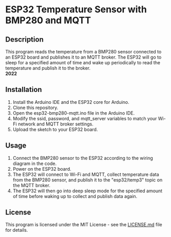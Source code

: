 # ESP32 Temperature Sensor with BMP280 and MQTT
## Description

This program reads the temperature from a BMP280 sensor connected to an ESP32 board and publishes it to an MQTT broker. The ESP32 will go to sleep for a specified amount of time and wake up periodically to read the temperature and publish it to the broker.<br>
<b>2022</b>

## Installation

1. Install the Arduino IDE and the ESP32 core for Arduino.
2. Clone this repository.
3. Open the esp32-bmp280-mqtt.ino file in the Arduino IDE.
4. Modify the ssid, password, and mqtt_server variables to match your Wi-Fi network and MQTT broker settings.
5. Upload the sketch to your ESP32 board.

## Usage

1. Connect the BMP280 sensor to the ESP32 according to the wiring diagram in the code.
2. Power on the ESP32 board.
3. The ESP32 will connect to Wi-Fi and MQTT, collect temperature data from the BMP280 sensor, and publish it to the "esp32/temp3" topic on the MQTT broker.
4. The ESP32 will then go into deep sleep mode for the specified amount of time before waking up to collect and publish data again.
## License

This program is licensed under the MIT License - see the [LICENSE.md](LICENSE) file for details.
